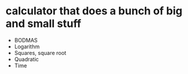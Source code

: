 # calculator that does a bunch of big and small stuff

- BODMAS
- Logarithm
- Squares, square root
- Quadratic
- Time
